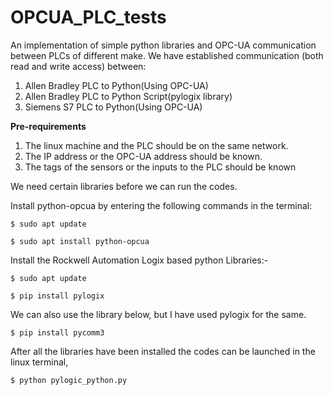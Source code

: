 # OPCUA_PLC_tests
An implementation of simple python libraries and OPC-UA communication between PLCs of different make.
We have established communication (both read and write access) between:

1. Allen Bradley PLC to Python(Using OPC-UA)
2. Allen Bradley PLC to Python Script(pylogix library)
3. Siemens S7 PLC to Python(Using OPC-UA)

<b><h0>Pre-requirements</h0></b>

1. The linux machine and the PLC should be on the same network. 
2. The IP address or the OPC-UA address should be known.
3. The tags of the sensors or the inputs to the PLC should be known


We need certain libraries before we can run the codes.

Install python-opcua by entering the following commands in the terminal:
```
$ sudo apt update
```
```
$ sudo apt install python-opcua
```

Install the Rockwell Automation Logix based python Libraries:-
```
$ sudo apt update
```
```
$ pip install pylogix
```


We can also use the library below, but I have used pylogix for the same.

```
$ pip install pycomm3
```

After all the libraries have been installed the codes can be launched in the linux terminal,

```
$ python pylogic_python.py 
```








